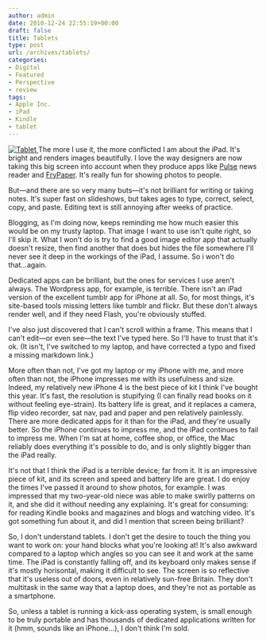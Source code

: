 ```yaml
---
author: admin
date: 2010-12-24 22:55:19+00:00
draft: false
title: Tablets
type: post
url: /archives/tablets/
categories:
- Digital
- Featured
- Perspective
- review
tags:
- Apple Inc.
- iPad
- Kindle
- tablet
---
```


[![Tablet](http://zachbeauvais.com/wp-content/uploads/2010/12/5288168443_0eb8499505_m.jpg)
](http://zachbeauvais.com/wp-content/uploads/2010/12/5288168443)The more I use it, the more conflicted I am about the iPad. It's bright and renders images beautifully. I love the way designers are now taking this big screen into account when they produce apps like [Pulse](http://zachbeauvais.com/wp-content/uploads/2010/12/products) news reader and [FryPaper](http://www.zachbeauvais.com/archives/frypaper-an-interview-with-the-man-behind-stephen-frys-ipad-app/). It's really fun for showing photos to people.

But—and there are so very many buts—it's not brilliant for writing or taking notes. It's super fast on slideshows, but takes ages to type, correct, select, copy, and paste. Editing text is still annoying after weeks of practice.

Blogging, as I'm doing now, keeps reminding me how much easier this would be on my trusty laptop. That image I want to use isn't quite right, so I'll skip it. What I won't do is try to find a good image editor app that actually doesn't resize, then find another that does but hides the file somewhere I'll never see it deep in the workings of the iPad, I assume. So i won't do that...again.

Dedicated apps can be brilliant, but the ones for services I use aren't always. The Wordpress app, for example, is terrible. There isn't an iPad version of the excellent tumblr app for iPhone at all. So, for most things, it's site-based tools missing letters like tumblr and flickr. But these don't always render well, and if they need Flash, you're obviously stuffed.

I've also just discovered that I can't scroll within a frame. This means that I can't edit—or even see—the text I've typed here. So I'll have to trust that it's ok. (It isn't, I've switched to my laptop, and have corrected a typo and fixed a missing markdown link.)

More often than not, I've got my laptop or my iPhone with me, and more often than not, the iPhone impresses me with its usefulness and size. Indeed, my relatively new iPhone 4 is the best piece of kit I think I've bought this year. It's fast, the resolution is stupifying (I can finally read books on it without feeling eye-strain). Its battery life is great, and it replaces a camera, flip video recorder, sat nav, pad and paper and pen relatively painlessly. There are more dedicated apps for it than for the iPad, and they're usually better. So the iPhone continues to impress me, and the iPad continues to fail to impress me. When I'm sat at home, coffee shop, or office, the Mac reliably does everything it's possible to do, and is only slightly bigger than the iPad really.

It's not that I think the iPad is a terrible device; far from it. It is an impressive piece of kit, and its screen and speed and battery life are great. I do enjoy the times I've passed it around to show photos, for example. I was impressed that my two-year-old niece was able to make swirlly patterns on it, and she did it without needing any explaining. It's great for consuming: for reading Kindle books and magazines and blogs and watching video. It's got something fun about it, and did I mention that screen being brilliant?

So, I don't understand tablets. I don't get the desire to touch the thing you want to work on: your hand blocks what you're looking at! It's also awkward compared to a laptop which angles so you can see it and work at the same time. The iPad is constantly falling off, and its keyboard only makes sense if it's mostly horisontal, making it difficult to see. The screen is so reflective that it's useless out of doors, even in relatively sun-free Britain. They don't multitask in the same way that a laptop does, and they're not as portable as a smartphone.

So, unless a tablet is running a kick-ass operating system, is small enough to be truly portable and has thousands of dedicated applications written for it (hmm, sounds like an iPhone...), I don't think I'm sold.
